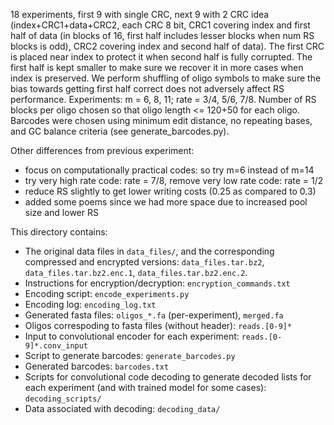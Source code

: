 18 experiments, first 9 with single CRC, next 9 with 2 CRC idea (index+CRC1+data+CRC2, each CRC 8 bit, CRC1 covering index and first half of data (in blocks of 16, first half includes lesser blocks when num RS blocks is odd), CRC2 covering index and second half of data). The first CRC is placed near index to protect it when second half is fully corrupted. The first half is kept smaller to make sure we recover it in more cases when index is preserved. We perform shuffling of oligo symbols to make sure the bias towards getting first half correct does not adversely affect RS performance. Experiments: m = 6, 8, 11; rate = 3/4, 5/6, 7/8. Number of RS blocks per oligo chosen so that oligo length <= 120+50 for each oligo. Barcodes were chosen using minimum edit distance, no repeating bases, and GC balance criteria (see generate_barcodes.py).

Other differences from previous experiment:
- focus on computationally practical codes: so try m=6 instead of m=14
- try very high rate code: rate = 7/8, remove very low rate code: rate = 1/2
- reduce RS slightly to get lower writing costs (0.25 as compared to 0.3)
- added some poems since we had more space due to increased pool size and lower RS

This directory contains:
- The original data files in `data_files/`, and the corresponding compressed and encrypted versions: `data_files.tar.bz2`, `data_files.tar.bz2.enc.1`, `data_files.tar.bz2.enc.2`.
- Instructions for encryption/decryption: `encryption_commands.txt`
- Encoding script: `encode_experiments.py`
- Encoding log: `encoding_log.txt`
- Generated fasta files: `oligos_*.fa` (per-experiment), `merged.fa`
- Oligos correspoding to fasta files (without header): `reads.[0-9]*`
- Input to convolutional encoder for each experiment: `reads.[0-9]*.conv_input`
- Script to generate barcodes: `generate_barcodes.py`
- Generated barcodes: `barcodes.txt`
- Scripts for convolutional code decoding to generate decoded lists for each experiment (and with trained model for some cases): `decoding_scripts/`
- Data associated with decoding: `decoding_data/`
